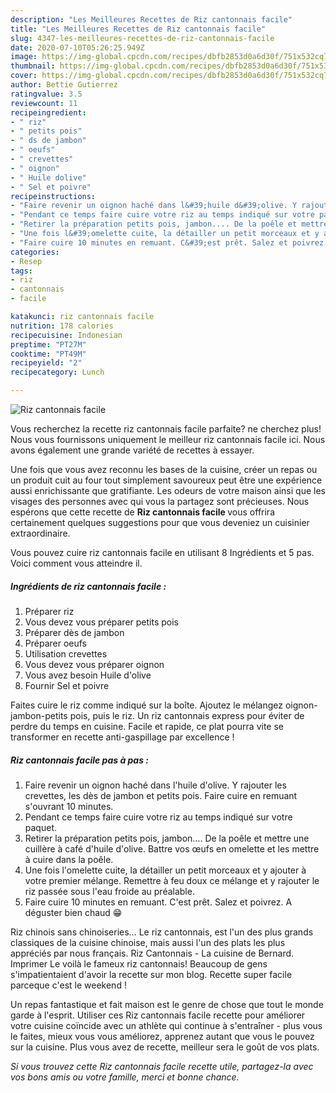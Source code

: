 ```yaml
---
description: "Les Meilleures Recettes de Riz cantonnais facile"
title: "Les Meilleures Recettes de Riz cantonnais facile"
slug: 4347-les-meilleures-recettes-de-riz-cantonnais-facile
date: 2020-07-10T05:26:25.949Z
image: https://img-global.cpcdn.com/recipes/dbfb2853d0a6d30f/751x532cq70/riz-cantonnais-facile-photo-principale-de-la-recette.jpg
thumbnail: https://img-global.cpcdn.com/recipes/dbfb2853d0a6d30f/751x532cq70/riz-cantonnais-facile-photo-principale-de-la-recette.jpg
cover: https://img-global.cpcdn.com/recipes/dbfb2853d0a6d30f/751x532cq70/riz-cantonnais-facile-photo-principale-de-la-recette.jpg
author: Bettie Gutierrez
ratingvalue: 3.5
reviewcount: 11
recipeingredient:
- " riz"
- " petits pois"
- " ds de jambon"
- " oeufs"
- " crevettes"
- " oignon"
- " Huile dolive"
- " Sel et poivre"
recipeinstructions:
- "Faire revenir un oignon haché dans l&#39;huile d&#39;olive. Y rajouter les crevettes, les dès de jambon et petits pois. Faire cuire en remuant s&#39;ouvrant 10 minutes."
- "Pendant ce temps faire cuire votre riz au temps indiqué sur votre paquet."
- "Retirer la préparation petits pois, jambon.... De la poêle et mettre une cuillère à café d&#39;huile d&#39;olive. Battre vos œufs en omelette et les mettre à cuire dans la poêle."
- "Une fois l&#39;omelette cuite, la détailler un petit morceaux et y ajouter à votre premier mélange. Remettre à feu doux ce mélange et y rajouter le riz passée sous l&#39;eau froide au préalable."
- "Faire cuire 10 minutes en remuant. C&#39;est prêt. Salez et poivrez. A déguster bien chaud 😁"
categories:
- Resep
tags:
- riz
- cantonnais
- facile

katakunci: riz cantonnais facile 
nutrition: 178 calories
recipecuisine: Indonesian
preptime: "PT27M"
cooktime: "PT49M"
recipeyield: "2"
recipecategory: Lunch

---
```



![Riz cantonnais facile](https://img-global.cpcdn.com/recipes/dbfb2853d0a6d30f/751x532cq70/riz-cantonnais-facile-photo-principale-de-la-recette.jpg)

Vous recherchez la recette riz cantonnais facile parfaite? ne cherchez plus! Nous vous fournissons uniquement le meilleur riz cantonnais facile ici. Nous avons également une grande variété de recettes à essayer.

Une fois que vous avez reconnu les bases de la cuisine, créer un repas ou un produit cuit au four tout simplement savoureux peut être une expérience aussi enrichissante que gratifiante. Les odeurs de votre maison ainsi que les visages des personnes avec qui vous la partagez sont précieuses. Nous espérons que cette recette de <strong> Riz cantonnais facile </strong> vous offrira certainement quelques suggestions pour que vous deveniez un cuisinier extraordinaire.

<!--inarticleads1-->

Vous pouvez cuire riz cantonnais facile en utilisant 8 Ingrédients et 5 pas. Voici comment vous atteindre il.

##### Ingrédients de riz cantonnais facile :

1. Préparer  riz
1. Vous devez vous préparer  petits pois
1. Préparer  dès de jambon
1. Préparer  oeufs
1. Utilisation  crevettes
1. Vous devez vous préparer  oignon
1. Vous avez besoin  Huile d&#39;olive
1. Fournir  Sel et poivre


Faites cuire le riz comme indiqué sur la boîte. Ajoutez le mélangez oignon-jambon-petits pois, puis le riz. Un riz cantonnais express pour éviter de perdre du temps en cuisine. Facile et rapide, ce plat pourra vite se transformer en recette anti-gaspillage par excellence ! 

<!--inarticleads2-->

##### Riz cantonnais facile pas à pas :

1. Faire revenir un oignon haché dans l&#39;huile d&#39;olive. Y rajouter les crevettes, les dès de jambon et petits pois. Faire cuire en remuant s&#39;ouvrant 10 minutes.
1. Pendant ce temps faire cuire votre riz au temps indiqué sur votre paquet.
1. Retirer la préparation petits pois, jambon.... De la poêle et mettre une cuillère à café d&#39;huile d&#39;olive. Battre vos œufs en omelette et les mettre à cuire dans la poêle.
1. Une fois l&#39;omelette cuite, la détailler un petit morceaux et y ajouter à votre premier mélange. Remettre à feu doux ce mélange et y rajouter le riz passée sous l&#39;eau froide au préalable.
1. Faire cuire 10 minutes en remuant. C&#39;est prêt. Salez et poivrez. A déguster bien chaud 😁


Riz chinois sans chinoiseries… Le riz cantonnais, est l&#39;un des plus grands classiques de la cuisine chinoise, mais aussi l&#39;un des plats les plus appréciés par nous français. Riz Cantonnais - La cuisine de Bernard. Imprimer Le voilà le fameux riz cantonnais! Beaucoup de gens s&#39;impatientaient d&#39;avoir la recette sur mon blog. Recette super facile parceque c&#39;est le weekend ! 

<!--inarticleads1-->

<p>
Un repas fantastique et fait maison est le genre de chose que tout le monde garde à l'esprit. Utiliser ces Riz cantonnais facile recette pour améliorer votre cuisine coïncide avec un athlète qui continue à s'entraîner - plus vous le faites, mieux vous vous améliorez, apprenez autant que vous le pouvez sur la cuisine. Plus vous avez de recette, meilleur sera le goût de vos plats.
</p>

<p>
<i>Si vous trouvez cette Riz cantonnais facile recette utile, partagez-la avec vos bons amis ou votre famille, merci et bonne chance.</i>
</p>
